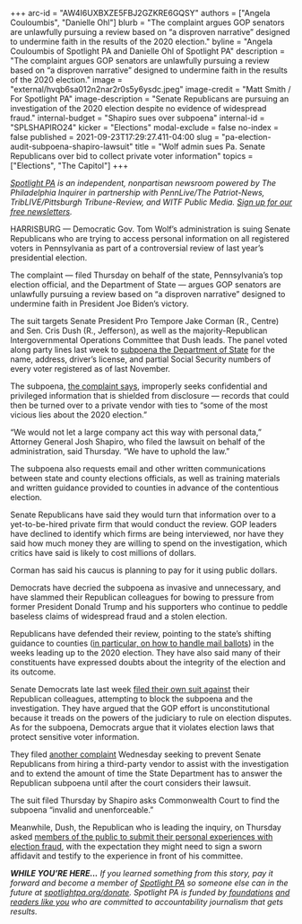 +++
arc-id = "AW4I6UXBXZE5FBJ2GZKRE6GQSY"
authors = ["Angela Couloumbis", "Danielle Ohl"]
blurb = "The complaint argues GOP senators are unlawfully pursuing a review based on “a disproven narrative” designed to undermine faith in the results of the 2020 election."
byline = "Angela Couloumbis of Spotlight PA and Danielle Ohl of Spotlight PA"
description = "The complaint argues GOP senators are unlawfully pursuing a review based on “a disproven narrative” designed to undermine faith in the results of the 2020 election."
image = "external/hvqb6sa012n2nar2r0s5y6ysdc.jpeg"
image-credit = "Matt Smith / For Spotlight PA"
image-description = "Senate Republicans are pursuing an investigation of the 2020 election despite no evidence of widespread fraud."
internal-budget = "Shapiro sues over subpoena"
internal-id = "SPLSHAPIRO24"
kicker = "Elections"
modal-exclude = false
no-index = false
published = 2021-09-23T17:29:27.411-04:00
slug = "pa-election-audit-subpoena-shapiro-lawsuit"
title = "Wolf admin sues Pa. Senate Republicans over bid to collect private voter information"
topics = ["Elections", "The Capitol"]
+++

<a href="https://www.spotlightpa.org/"><i>Spotlight PA</i></a><i> is an independent, nonpartisan newsroom powered by The Philadelphia Inquirer in partnership with PennLive/The Patriot-News, TribLIVE/Pittsburgh Tribune-Review, and WITF Public Media. </i><a href="https://www.spotlightpa.org/newsletters"><i>Sign up for our free newsletters</i></a><i>.</i>

HARRISBURG — Democratic Gov. Tom Wolf’s administration is suing Senate Republicans who are trying to access personal information on all registered voters in Pennsylvania as part of a controversial review of last year’s presidential election.

The complaint — filed Thursday on behalf of the state, Pennsylvania’s top election official, and the Department of State — argues GOP senators are unlawfully pursuing a review based on “a disproven narrative” designed to undermine faith in President Joe Biden’s victory.

The suit targets Senate President Pro Tempore Jake Corman (R., Centre) and Sen. Cris Dush (R., Jefferson), as well as the majority-Republican Intergovernmental Operations Committee that Dush leads. The panel voted along party lines last week to <a href="https://www.spotlightpa.org/news/2021/09/pennsylvania-senate-republicans-audit-subpoenas/">subpoena the Department of State</a> for the name, address, driver’s license, and partial Social Security numbers of every voter registered as of last November.

<script src="https://www.spotlightpa.org/embed.js" async></script><div data-spl-embed-version="1" data-spl-src="https://www.spotlightpa.org/embeds/newsletter/"></div>

The subpoena, <a href="https://www.attorneygeneral.gov/wp-content/uploads/2021/09/2021-09-23-Pennsylvania-v.-Dush-Petition-FINAL.pdf">the complaint says</a>, improperly seeks confidential and privileged information that is shielded from disclosure — records that could then be turned over to a private vendor with ties to “some of the most vicious lies about the 2020 election.”

“We would not let a large company act this way with personal data,” Attorney General Josh Shapiro, who filed the lawsuit on behalf of the administration, said Thursday. “We have to uphold the law.”

The subpoena also requests email and other written communications between state and county elections officials, as well as training materials and written guidance provided to counties in advance of the contentious election.

Senate Republicans have said they would turn that information over to a yet-to-be-hired private firm that would conduct the review. GOP leaders have declined to identify which firms are being interviewed, nor have they said how much money they are willing to spend on the investigation, which critics have said is likely to cost millions of dollars.

Corman has said his caucus is planning to pay for it using public dollars.

Democrats have decried the subpoena as invasive and unnecessary, and have slammed their Republican colleagues for bowing to pressure from former President Donald Trump and his supporters who continue to peddle baseless claims of widespread fraud and a stolen election.

Republicans have defended their review, pointing to the state’s shifting guidance to counties (<a href="https://www.spotlightpa.org/news/2020/12/pennsylvania-election-2020-act-77-mail-voting-republican-audit/">in particular, on how to handle mail ballots</a>) in the weeks leading up to the 2020 election. They have also said many of their constituents have expressed doubts about the integrity of the election and its outcome.

<script src="https://www.spotlightpa.org/embed.js" async></script><div data-spl-embed-version="1" data-spl-src="https://www.spotlightpa.org/embeds/donate/?teaser_text=If%20you%20learned%20something%20from%20this%20report%2C%20pay%20it%20forward%20and%20become%20a%20member%20of%20Spotlight%20PA%20so%20someone%20else%20can%20in%20the%20future."></div>


Senate Democrats late last week <a href="https://www.inquirer.com/politics/election/pa-democrats-sue-republican-election-review-20210918.html">filed their own suit against</a> their Republican colleagues, attempting to block the subpoena and the investigation. They have argued that the GOP effort is unconstitutional because it treads on the powers of the judiciary to rule on election disputes. As for the subpoena, Democrats argue that it violates election laws that protect sensitive voter information.

They filed <a href="https://documentcloud.adobe.com/link/track?uri=urn:aaid:scds:US:770da8fe-04e4-4862-99bd-1384d0654441#pageNum=10">another complaint</a> Wednesday seeking to prevent Senate Republicans from hiring a third-party vendor to assist with the investigation and to extend the amount of time the State Department has to answer the Republican subpoena until after the court considers their lawsuit.

The suit filed Thursday by Shapiro asks Commonwealth Court to find the subpoena “invalid and unenforceable.”

Meanwhile, Dush, the Republican who is leading the inquiry, on Thursday asked <a href="https://senatorcrisdushpa.com/2021/09/23/senator-dush-urges-public-to-submit-sworn-testimony-in-election-investigation-by-october-1/">members of the public to submit their personal experiences with election fraud</a>, with the expectation they might need to sign a sworn affidavit and testify to the experience in front of his committee.

<i><b>WHILE YOU’RE HERE...</b></i><i> If you learned something from this story, pay it forward and become a member of </i><a href="https://www.spotlightpa.org/"><i>Spotlight PA</i></a><i> so someone else can in the future at </i><a href="http://spotlightpa.org/donate"><i>spotlightpa.org/donate</i></a><i>. Spotlight PA is funded by</i><a href="https://www.spotlightpa.org/support"><i> foundations</i></a><i> </i><a href="https://www.spotlightpa.org/support"><i>and readers like you</i></a><i> who are committed to accountability journalism that gets results.</i>
